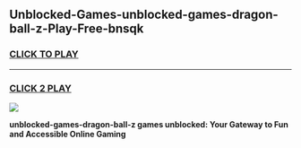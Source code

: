 
## Unblocked-Games-unblocked-games-dragon-ball-z-Play-Free-bnsqk
<h3>
<a href="https://premium76.site?title=unblocked-games-dragon-ball-z&ref=23A">CLICK TO PLAY</a></h3>
<hr>

<h3>
<a href="https://premium76.site?title=unblocked-games-dragon-ball-z&ref=23A">CLICK 2 PLAY</a>
  
</h3>

<a href="https://premium76.site?title=unblocked-games-dragon-ball-z&ref=23A"><img src="https://clearcache.store/games.png"></a>


**unblocked-games-dragon-ball-z games unblocked: Your Gateway to Fun and Accessible Online Gaming**
